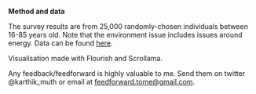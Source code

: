 
**Method and data**

The survey results are from 25,000 randomly-chosen individuals between 16-85 years old.
Note that the environment issue includes issues around energy.
Data can be found [here](https://www.gu.se/sites/default/files/2022-03/L%C3%A5ngsiktiga%20trender%20och%20viktiga%20samh%C3%A4llsproblem%20-%20Johan%20Martinsson_0.pdf).

Visualisation made with Flourish and Scrollama.

Any feedback/feedforward is highly valuable to me. Send them on twitter @karthik\_muth or email at feedforward.tome@gmail.com.
